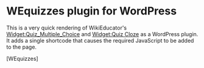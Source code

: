 WEquizzes plugin for WordPress
====

This is a very quick rendering of
WikiEducator's [Widget:Quiz_Multiple_Choice](http://WikiEducator.org/Widget:Quiz_Multiple_Choice)
and [Widget:Quiz Cloze](http://WikiEducator.org/Widget:Quiz_Cloze)
as a WordPress plugin. It adds a single shortcode that causes the required
JavaScript to be added to the page.

[WEquizzes]

